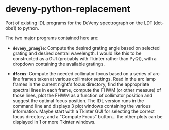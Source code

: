 # deveny-python-replacement
Port of existing IDL programs for the DeVeny spectrograph on the LDT (dct-obs1) to python.

The two major programs contained here are:

   - **`deveny_grangle`**: Compute the desired grating angle based on selected grating and desired central wavelength.  I would like this to be constructed as a GUI (probably with Tkinter rather than PyQt), with a dropdown containing the available gratings.

   - **`dfocus`**: Compute the needed collimator focus based on a series of arc line frames taken at various collimator settings.  Read in the arc lamp frames in the current night's focus directory, find the appropriate spectral lines in each frame, compute the FHWM (or other measure) of those lines, plot the FHWM as a function of collimator position and suggest the optimal focus position.  The IDL version runs in the command line and displays 3 plot windows containing the various information.  Maybe start with a Tkinter GUI for selecting the correct focus directory, and a "Compute Focus" button... the other plots can be displayed in 1 or more Tkinter windows.
    
